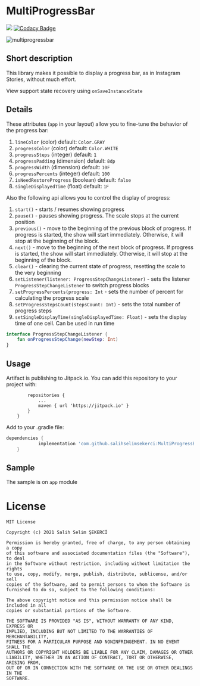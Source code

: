 # MultiProgressBar
[![](https://jitpack.io/v/salihselimsekerci/MultiProgressBar.svg)](https://jitpack.io/#salihselimsekerci/MultiProgressBar)
[![Codacy Badge](https://app.codacy.com/project/badge/Grade/c4689c2c33774ef0ac7ce784cc4e3fe2)](https://www.codacy.com/gh/salihselimsekerci/MultiProgressBar/dashboard?utm_source=github.com&amp;utm_medium=referral&amp;utm_content=salihselimsekerci/MultiProgressBar&amp;utm_campaign=Badge_Grade)


![multiprogressbar](https://user-images.githubusercontent.com/53614606/109932377-24ae0b00-7cdb-11eb-9b52-87fc160b4d2e.gif)


## Short description

This library makes it possible to display a progress bar, as in Instagram Stories, without much effort.

View support state recovery using `onSaveInstanceState`

## Details

These attributes (`app` in your layout) allow you to fine-tune the behavior of the progress bar:

1. `lineColor` (color) default: `Color.GRAY`
1. `progressColor` (color) default: `Color.WHITE`
1. `progressSteps` (integer) default: `1`
1. `progressPadding` (dimension) default: `8dp`
1. `progressWidth` (dimension) default: `10F`
1. `progressPercents` (integer) default: `100`
1. `isNeedRestoreProgress` (boolean) default: `false`
1. `singleDisplayedTime` (float) default: `1F`

Also the following api allows you to control the display of progress:

1. `start()` - starts / resumes showing progress
1. `pause()` - pauses showing progress. The scale stops at the current position
1. `previous()` - move to the beginning of the previous block of progress. If progress is started, the show will start immediately. Otherwise, it will stop at the beginning of the block.
1. `next()` - move to the beginning of the next block of progress. If progress is started, the show will start immediately. Otherwise, it will stop at the beginning of the block.
1. `clear()` - clearing the current state of progress, resetting the scale to the very beginning
1. `setListener(listener: ProgressStepChangeListener)` - sets the listener `ProgressStepChangeListener` to switch progress blocks
1. `setProgressPercents(progress: Int` - sets the number of percent for calculating the progress scale
1. `setProgressStepsCount(stepsCount: Int)` - sets the total number of progress steps
1. `setSingleDisplayTime(singleDisplayedTime: Float)` - sets the display time of one cell. Can be used in run time

``` kotlin
interface ProgressStepChangeListener {
    fun onProgressStepChange(newStep: Int)
}
```

## Usage

Artifact is publishing to Jitpack.io. You can add this repository to your project with:
```	allprojects {
		repositories {
			...
			maven { url 'https://jitpack.io' }
		}
	}
```

Add to your .gradle file:
```gradle
dependencies {
	        implementation 'com.github.salihselimsekerci:MultiProgressBar:59084d55f0'
	}
```

## Sample

The sample is on `app` module


# License

    MIT License

    Copyright (c) 2021 Salih Selim ŞEKERCİ

    Permission is hereby granted, free of charge, to any person obtaining a copy
    of this software and associated documentation files (the "Software"), to deal
    in the Software without restriction, including without limitation the rights
    to use, copy, modify, merge, publish, distribute, sublicense, and/or sell
    copies of the Software, and to permit persons to whom the Software is
    furnished to do so, subject to the following conditions:

    The above copyright notice and this permission notice shall be included in all
    copies or substantial portions of the Software.

    THE SOFTWARE IS PROVIDED "AS IS", WITHOUT WARRANTY OF ANY KIND, EXPRESS OR
    IMPLIED, INCLUDING BUT NOT LIMITED TO THE WARRANTIES OF MERCHANTABILITY,
    FITNESS FOR A PARTICULAR PURPOSE AND NONINFRINGEMENT. IN NO EVENT SHALL THE
    AUTHORS OR COPYRIGHT HOLDERS BE LIABLE FOR ANY CLAIM, DAMAGES OR OTHER
    LIABILITY, WHETHER IN AN ACTION OF CONTRACT, TORT OR OTHERWISE, ARISING FROM,
    OUT OF OR IN CONNECTION WITH THE SOFTWARE OR THE USE OR OTHER DEALINGS IN THE
    SOFTWARE.
